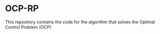 # OCP-RP
This repository contains the code for the algorithm that solves the Optimal Control Problem (OCP)
